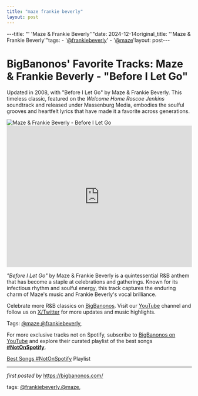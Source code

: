 ```yaml
---
title: "maze frankie beverly"
layout: post
---
```

---title: "' 'Maze & Frankie Beverly''"date: 2024-12-14original_title: "'Maze & Frankie Beverly'"tags:  - '[@frankiebeverly](/tags/frankiebeverly/)'  - '[@maze](/tags/maze/)'layout: post---<!-- Post Title --><h1 >BigBanonos' Favorite Tracks: Maze & Frankie Beverly - "Before I Let Go"</h1> <!-- Introductory Text --><p >Updated in 2008, with "Before I Let Go" by Maze & Frankie Beverly. This timeless classic, featured on the <em>Welcome Home Roscoe Jenkins</em> soundtrack and released under Massenburg Media, embodies the soulful grooves and heartfelt lyrics that have made it a favorite across generations.</p> <!-- Featured Image --><div > <img src="https://upload.wikimedia.org/wikipedia/en/thumb/3/3b/Maze_-_Before_I_Let_Go_single_cover.jpg/220px-Maze_-_Before_I_Let_Go_single_cover.jpg" alt="Maze & Frankie Beverly - Before I Let Go" /></div> <!-- YouTube Video Embed --><div > <iframe width="100%" height="385" src="https://www.youtube.com/embed/W5WTjqZuL_c" title="Frankie Beverly And Maze - Before I Let Go" frameborder="0" allow="accelerometer; autoplay; clipboard-write; encrypted-media; gyroscope; picture-in-picture; web-share" referrerpolicy="strict-origin-when-cross-origin" allowfullscreen></iframe></div> <!-- Song Information --><div > <p><em>"Before I Let Go"</em> by Maze & Frankie Beverly is a quintessential R&B anthem that has become a staple at celebrations and gatherings. Known for its infectious rhythm and soulful energy, this track captures the enduring charm of Maze's music and Frankie Beverly's vocal brilliance.</p></div> <!-- Footer Links --><div > <p>Celebrate more R&B classics on <a href="https://bigbanonos.com/" target="_blank">BigBanonos</a>. Visit our <a href="https://www.youtube.com/[@BigBanonos](/tags/BigBanonos/)" target="_blank">YouTube</a> channel and follow us on <a href="https://x.com/bigbanonos" target="_blank">X/Twitter</a> for more updates and music highlights.</p></div> <!-- Tags --><p >Tags: [@maze](/tags/maze/),[@frankiebeverly](/tags/frankiebeverly/),</p><!--Subscribe and Playlist Links--><div>    <p>For more exclusive tracks not on Spotify, subscribe to <a href="https://www.youtube.com/[@BigBanonos](/tags/BigBanonos/)" target="_blank">BigBanonos on YouTube</a> and explore their curated playlist of the best songs <strong>[#NotOnSpotify](/tags/NotOnSpotify/)</strong>.</p>    <p><a href="https://www.youtube.com/playlist?list=PLtuNtuTatqI0kFahUCbtbfenC_ET5O_tr" target="_blank">Best Songs [#NotOnSpotify](/tags/NotOnSpotify/) Playlist<br /></a></p></div><hr /><p><em>first posted by</em> <a href="https://bigbanonos.com/" rel="noopener" target="_new">https://bigbanonos.com/</a></p><p>tags: [@frankiebeverly](/tags/frankiebeverly/),[@maze](/tags/maze/),</p>